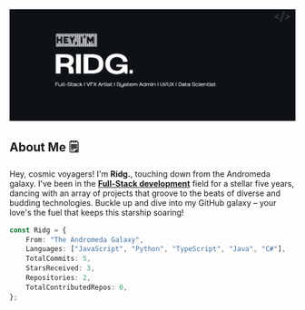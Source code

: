 <img src="https://raw.githubusercontent.com/Ridg1x/Ridg1x/main/assets/ridg-banner.png" />

## About Me 🗒️
Hey, cosmic voyagers! I'm **Ridg.**, touching down from the Andromeda galaxy. I've been in the <ins>**Full-Stack development**</ins> field for a stellar five years, dancing with an array of projects that groove to the beats of diverse and budding technologies. Buckle up and dive into my GitHub galaxy – your love's the fuel that keeps this starship soaring!

```ts
const Ridg = {
    From: "The Andromeda Galaxy",
    Languages: ["JavaScript", "Python", "TypeScript", "Java", "C#"],
    TotalCommits: 5,
    StarsReceived: 3,
    Repositories: 2,
    TotalContributedRepos: 0,
};
```